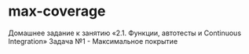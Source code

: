 # max-coverage
Домашнее задание к занятию «2.1. Функции, автотесты и Continuous Integration» 
Задача №1 - Максимальное покрытие
